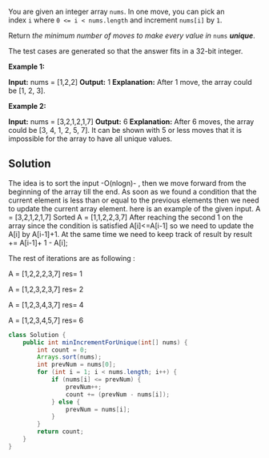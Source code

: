 You are given an integer array `nums`. In one move, you can pick an index `i` where `0 <= i < nums.length` and increment `nums[i]` by `1`.

Return _the minimum number of moves to make every value in_ `nums` _**unique**_.

The test cases are generated so that the answer fits in a 32-bit integer.

**Example 1:**

**Input:** nums = [1,2,2]
**Output:** 1
**Explanation:** After 1 move, the array could be [1, 2, 3].

**Example 2:**

**Input:** nums = [3,2,1,2,1,7]
**Output:** 6
**Explanation:** After 6 moves, the array could be [3, 4, 1, 2, 5, 7].
It can be shown with 5 or less moves that it is impossible for the array to have all unique values.

## Solution

The idea is to sort the input -O(nlogn)- , then we move forward from the beginning of the array till the end.
As soon as we found a condition that the current element is less than or equal to the previous elements then we need to update the current array element.
here is an example of the given input.
A = [3,2,1,2,1,7]
Sorted A = [1,1,2,2,3,7]
After reaching the second 1 on the array since the condition is satisfied A[i]<=A[i-1] so we need to update the A[i] by A[i-1]+1.
At the same time we need to keep track of result by
result += A[i-1]+ 1 - A[i];

The rest of iterations are as following :

A = [1,2,2,2,3,7]
res= 1

A = [1,2,3,2,3,7]
res= 2

A = [1,2,3,4,3,7]
res= 4

A = [1,2,3,4,5,7]
res= 6

```java
class Solution {
    public int minIncrementForUnique(int[] nums) {
        int count = 0;
        Arrays.sort(nums);
        int prevNum = nums[0];
        for (int i = 1; i < nums.length; i++) {
            if (nums[i] <= prevNum) {
                prevNum++;
                count += (prevNum - nums[i]);
            } else {
                prevNum = nums[i];
            }
        }
        return count;
    }
}
```
